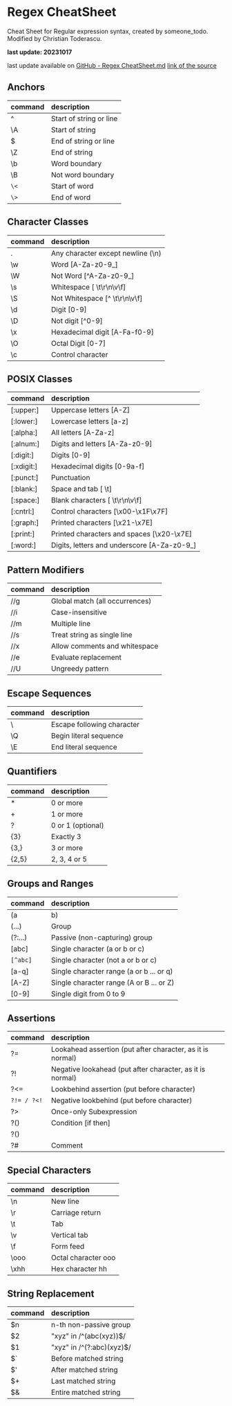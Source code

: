 # Regex CheatSheet
Cheat Sheet for Regular expression syntax, created by someone_todo.
Modified by Christian Toderascu.

**last update: 20231017**

last update available on [GitHub - Regex CheatSheet.md](https://github.com/Todochris/CheatSheets/blob/main/Regex%20CheatSheet.md)
[link of the source](todo)


## Anchors
| command       | description   |
| :------------ | :------------ |
| ^	            | Start of string or line
| \A	        | Start of string
| $	            | End of string or line
| \Z	        | End of string
| \b	        | Word boundary
| \B	        | Not word boundary
| `\<`	        | Start of word
| `\>`	        | End of word


## Character Classes
| command       | description   |
| :------------ | :------------ |
| .	            | Any character except newline (\n)
| \w	        | Word [A-Za-z0-9_]
| \W	        | Not Word [^A-Za-z0-9_]
| \s	        | Whitespace [ \t\r\n\v\f]
| \S	        | Not Whitespace [^ \t\r\n\v\f]
| \d	        | Digit [0-9]
| \D	        | Not digit [^0-9]
| \x	        | Hexadecimal digit [A-Fa-f0-9]
| \O	        | Octal Digit [0-7]
| \c	        | Control character

## POSIX Classes
| command       | description   |
| :------------ | :------------ |
| [:upper:]	    | Uppercase letters [A-Z]
| [:lower:]	    | Lowercase letters [a-z]
| [:alpha:]	    | All letters [A-Za-z]
| [:alnum:]	    | Digits and letters [A-Za-z0-9]
| [:digit:]	    | Digits [0-9]
| [:xdigit:]	| Hexadecimal digits [0-9a-f]
| [:punct:]	    | Punctuation
| [:blank:]	    | Space and tab [ \t]
| [:space:]	    | Blank characters [ \t\r\n\v\f]
| [:cntrl:]	    | Control characters [\x00-\x1F\x7F]
| [:graph:]	    | Printed characters [\x21-\x7E]
| [:print:]	    | Printed characters and spaces [\x20-\x7E]
| [:word:]	    | Digits, letters and underscore [A-Za-z0-9_]


## Pattern Modifiers
| command       | description   |
| :------------ | :------------ |
| //g	        | Global match (all occurrences)
| //i	        | Case-insensitive
| //m	        | Multiple line
| //s	        | Treat string as single line
| //x	        | Allow comments and whitespace
| //e	        | Evaluate replacement
| //U	        | Ungreedy pattern



## Escape Sequences
| command       | description   |
| :------------ | :------------ |
| \	            | Escape following character
| \Q	        | Begin literal sequence
| \E	        | End literal sequence


## Quantifiers
| command       | description   |
| :------------ | :------------ |
| *	            | 0 or more
| +	            | 1 or more
| ?	            | 0 or 1 (optional)
| {3}	        | Exactly 3
| {3,}	        | 3 or more
| {2,5}	        | 2, 3, 4 or 5


## Groups and Ranges
| command       | description   |
| :------------ | :------------ |
| (a|b)	        | a or b
| (...)	        | Group
| (?:...)	    | Passive (non-capturing) group
| [abc]	        | Single character (a or b or c)
| `[^abc]`	    | Single character (not a or b or c)
| [a-q]	        | Single character range (a or b ... or q)
| [A-Z]	        | Single character range (A or B ... or Z)
| [0-9]	        | Single digit from 0 to 9


## Assertions
| command       | description   |
| :------------ | :------------ |
| ?=	        | Lookahead assertion (put after character, as it is normal)
| ?!	        | Negative lookahead (put after character, as it is normal)
| ?<=	        | Lookbehind assertion (put before character)
| `?!= / ?<!`	| Negative lookbehind (put before character)
| ?>	        | Once-only Subexpression
| ?()	        | Condition [if then]
| ?()|	        | Condition [if then else]
| ?#	        | Comment


## Special Characters
| command       | description   |
| :------------ | :------------ |
| \n	        | New line
| \r	        | Carriage return
| \t	        | Tab
| \v	        | Vertical tab
| \f	        | Form feed
| \ooo	        | Octal character ooo
| \xhh	        | Hex character hh


## String Replacement

| command       | description   |
| :------------ | :------------ |
| $n	        | n-th non-passive group
| $2	        | "xyz" in /^(abc(xyz))$/
| $1	        | "xyz" in /^(?:abc)(xyz)$/
| $`	        | Before matched string
| $'	        | After matched string
| $+	        | Last matched string
| $&	        | Entire matched string
